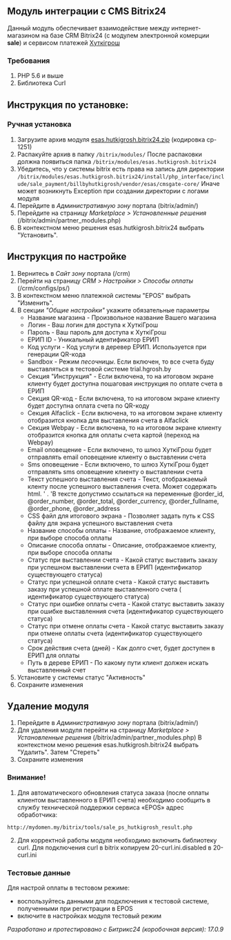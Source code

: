 ## Модуль интеграции с CMS Bitrix24
Данный модуль обеспечивает взаимодействие между интернет-магазином на базе CRM Bitrix24 (с модулем электронной комерции __sale__) и сервисом платежей [Хуткiгрош](https://hutkigrosh.by)
  
### Требования ###
1. PHP 5.6 и выше
1. Библиотека Curl

## Инструкция по установке:

### Ручная установка
1. Загрузите архив модуля [esas.hutkigrosh.bitrix24.zip](https://bitbucket.org/esasby/cmsgate-bitrix24-hutkigrosh/raw/master/esas.hutkigrosh.bitrix24.zip)
(кодировка cp-1251) 
1. Распакуйте архив в папку 
```/bitrix/modules/```
После распаковки должна появиться папка 
```/bitrix/modules/esas.hutkigrosh.bitrix24```
1. Убедитесь, что у системы bitrix есть права на запись для директории
```/bitrix/modules/esas.hutkigrosh.bitrix24/install/php_interface/include/sale_payment/billbyhutkigrosh/vendor/esas/cmsgate-core/```
Иначе может возникнуть Exception при создании директории с логами модуля
1. Перейдите в _Административную зону_ портала (bitrix/admin/)
1. Перейдите на страницу _Marketplace > Установленные решения_ (/bitrix/admin/partner_modules.php)
1. В контекстном меню решения esas.hutkigrosh.bitrix24 выбрать "Установить".

## Инструкция по настройке
1. Вернитесь в _Сайт зону_ портала (/crm)
2. Перейти на страницу _CRM > Настройки > Способы оплаты_ (/crm/configs/ps/)
3. В контекстном меню платежной системы "EPOS" выбрать "Изменить".
4. В секции _"Общие настройки"_ укажите обязательные параметры
   * Название магазина - Произвольное название Вашего магазина
   * Логин - Ваш логин для доступа к ХуткiГрош
   * Пароль - Ваш пароль для доступа к ХуткiГрош
   * ЕРИП ID - Уникальный идентификатор ЕРИП
   * Код услуги - Код услуги в деревер ЕРИП. Используется при генерации QR-кода
   * Sandbox - Режим *песочницы*. Если включен, то все счета буду выставляться в тестовой системе trial.hgrosh.by
   * Секция "Инструкция" - Если включена, то на итоговом экране клиенту будет доступна пошаговая инструкция по оплате
     счета в ЕРИП
   * Секция QR-код - Если включена, то на итоговом экране клиенту будет доступна оплата счета по QR-коду
   * Секция Alfaclick - Если включена, то на итоговом экране клиенту отобразится кнопка для выставления счета в
     Alfaclick
   * Секция Webpay - Если включена, то на итоговом экране клиенту отобразится кнопка для оплаты счета картой (переход на
     Webpay)
   * Email оповещение - Если включено, то шлюз ХуткiГрош будет отправлять email оповещение клиенту о выставлении счета
   * Sms оповещение - Если включено, то шлюз ХуткiГрош будет отправлять sms оповещение клиенту о выставлении счета
   * Текст успешного выставления счета - Текст, отображаемый кленту после успешного выставления счета. Может содержать
     html. ' .
     'В тексте допустимо ссылаться на переменные @order_id, @order_number, @order_total, @order_currency,
     @order_fullname, @order_phone, @order_address
   * CSS файл для итогового экрана - Позволяет задать путь к CSS файлу для экрана успешного выставления счета
   * Название способы оплаты - Название, отображаемое клиенту, при выборе способа оплаты
   * Описание способа оплаты - Описание, отображаемое клиенту, при выборе способа оплаты
   * Статус при выставлении счета - Какой статус выставить заказу при успешном выставлении счета в ЕРИП (идентификатор
     существующего статуса)
   * Статус при успешной оплате счета - Какой статус выставить заказу при успешной оплате выставленного счета (
     идентификатор существующего статуса)
   * Статус при ошибке оплаты счета - Какой статус выставить заказу при ошибке выставленния счета (идентификатор
     существующего статуса)
   * Статус при отмене оплаты счета - Какой статус выставить заказу при отмене оплаты счета (идентификатор существующего
     статуса)
   * Срок действия счета (дней) - Как долго счет, будет доступен в ЕРИП для оплаты
   * Путь в дереве ЕРИП - По какому пути клиент должен искать выставленный счет
5. Установите у системы статус "Активность"
6. Сохраните изменения

## Удаление модуля
1. Перейдите в _Административную зону_ портала (bitrix/admin/)
1. Для удаления модуля перейти на страницу _Marketplace > Установленные решения_ (/bitrix/admin/partner_modules.php)
В контекстном меню решения esas.hutkigrosh.bitrix24 выбрать "Удалить". Затем "Стереть"
1. Сохраните изменения

### Внимание!
1. Для автоматического обновления статуса заказа (после оплаты клиентом выставленного в ЕРИП счета) необходимо сообщить в службу технической поддержки сервиса «EPOS» адрес обработчика:
```
http://mydomen.my/bitrix/tools/sale_ps_hutkigrosh_result.php
```
2. Для корректной работы модуля необходимо включить библиотеку curl. Для подключения curl в bitrix копируем 20-curl.ini.disabled в 20-curl.ini

### Тестовые данные
Для настрой оплаты в тестовом режиме:
 * воспользуйтесь данными для подключения к тестовой системе, полученными при регистрации в EPOS
 * включите в настройках модуля тестовый режим 

_Разработано и протестировано с Битрикс24 (коробочная версия): 17.0.9_


